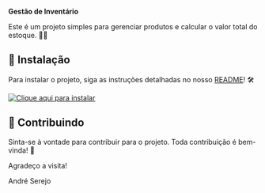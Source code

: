 **Gestão de Inventário**

Este é um projeto simples para gerenciar produtos e calcular o valor total do estoque. 💼✨

## 🚀 Instalação

Para instalar o projeto, siga as instruções detalhadas no nosso [README](https://github.com/AndreSerejo/Gestao-Inventario/blob/master/README.md)! 🛠️

[![Clique aqui para instalar](https://img.shields.io/badge/Clique_aqui_para_instalar-brightgreen.svg)](https://github.com/AndreSerejo/Gestao-Inventario/blob/master/README.md)

## 🤝 Contribuindo

Sinta-se à vontade para contribuir para o projeto. Toda contribuição é bem-vinda! 🙌

Agradeço a visita!

André Serejo


